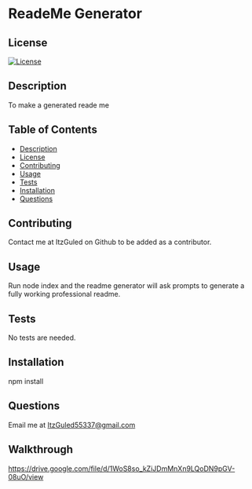 # ReadeMe Generator

  ## License
  [![License](https://img.shields.io/badge/License-MIT-yellow.svg)](https://opensource.org/licenses/MIT)

  ## Description
  To make a generated reade me

  ## Table of Contents
  
  * [Description](#description)
  * [License](#license)
  * [Contributing](#contributing)
  * [Usage](#usage)
  * [Tests](#tests)
  * [Installation](#installation)
  * [Questions](#questions)
  
  ## Contributing
  Contact me at ItzGuled on Github to be added as a contributor.
  
  ## Usage
  Run node index and the readme generator will ask prompts to generate a fully working professional readme.

  ## Tests
  No tests are needed.

  ## Installation
  npm install

  ## Questions
  Email me at ItzGuled55337@gmail.com

  ## Walkthrough
https://drive.google.com/file/d/1WoS8so_kZiJDmMnXn9LQoDN9pGV-08uO/view
